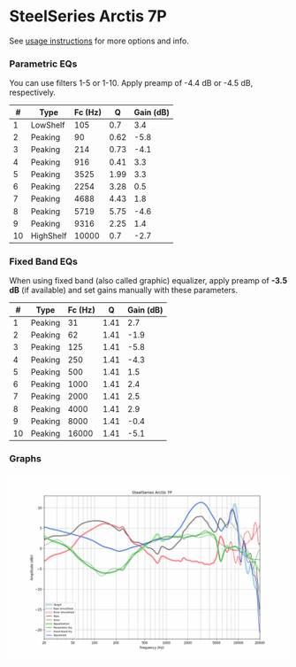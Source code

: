 # SteelSeries Arctis 7P
See [usage instructions](https://github.com/jaakkopasanen/AutoEq#usage) for more options and info.

### Parametric EQs
You can use filters 1-5 or 1-10. Apply preamp of -4.4 dB or -4.5 dB, respectively.

|   # | Type      |   Fc (Hz) |    Q |   Gain (dB) |
|-----|-----------|-----------|------|-------------|
|   1 | LowShelf  |       105 | 0.7  |         3.4 |
|   2 | Peaking   |        90 | 0.62 |        -5.8 |
|   3 | Peaking   |       214 | 0.73 |        -4.1 |
|   4 | Peaking   |       916 | 0.41 |         3.3 |
|   5 | Peaking   |      3525 | 1.99 |         3.3 |
|   6 | Peaking   |      2254 | 3.28 |         0.5 |
|   7 | Peaking   |      4688 | 4.43 |         1.8 |
|   8 | Peaking   |      5719 | 5.75 |        -4.6 |
|   9 | Peaking   |      9316 | 2.25 |         1.4 |
|  10 | HighShelf |     10000 | 0.7  |        -2.7 |

### Fixed Band EQs
When using fixed band (also called graphic) equalizer, apply preamp of **-3.5 dB** (if available) and set gains manually with these parameters.

|   # | Type    |   Fc (Hz) |    Q |   Gain (dB) |
|-----|---------|-----------|------|-------------|
|   1 | Peaking |        31 | 1.41 |         2.7 |
|   2 | Peaking |        62 | 1.41 |        -1.9 |
|   3 | Peaking |       125 | 1.41 |        -5.8 |
|   4 | Peaking |       250 | 1.41 |        -4.3 |
|   5 | Peaking |       500 | 1.41 |         1.5 |
|   6 | Peaking |      1000 | 1.41 |         2.4 |
|   7 | Peaking |      2000 | 1.41 |         2.5 |
|   8 | Peaking |      4000 | 1.41 |         2.9 |
|   9 | Peaking |      8000 | 1.41 |        -0.4 |
|  10 | Peaking |     16000 | 1.41 |        -5.1 |

### Graphs
![](./SteelSeries%20Arctis%207P.png)
